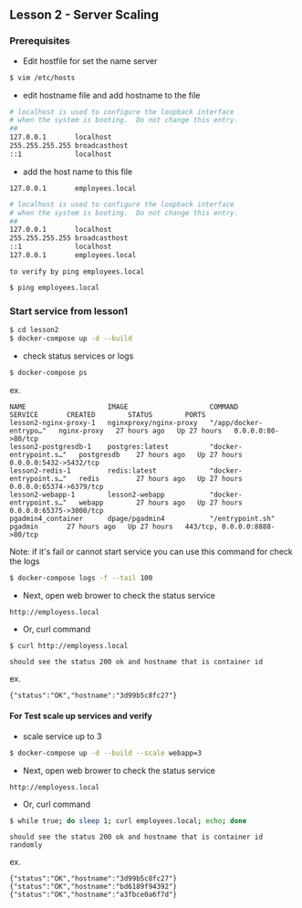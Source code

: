 ## Lesson 2 - Server Scaling

### Prerequisites 

- Edit hostfile for set the name server

```bash
$ vim /etc/hosts
```

- edit hostname file and add hostname to the file

```bash
# localhost is used to configure the loopback interface
# when the system is booting.  Do not change this entry.
##
127.0.0.1	    localhost
255.255.255.255	broadcasthost
::1             localhost
```
- add the host name to this file
```
127.0.0.1       employees.local
```

```bash
# localhost is used to configure the loopback interface
# when the system is booting.  Do not change this entry.
##
127.0.0.1	    localhost
255.255.255.255	broadcasthost
::1             localhost
127.0.0.1       employees.local
```

```to verify by ping employees.local```
```bash
$ ping employees.local
```
### Start service from lesson1

```bash
$ cd lesson2
$ docker-compose up -d --build
```
- check status services or logs
```bash
$ docker-compose ps
```

ex.
```
NAME                    IMAGE                    COMMAND                  SERVICE       CREATED        STATUS        PORTS
lesson2-nginx-proxy-1   nginxproxy/nginx-proxy   "/app/docker-entrypo…"   nginx-proxy   27 hours ago   Up 27 hours   0.0.0.0:80->80/tcp
lesson2-postgresdb-1    postgres:latest          "docker-entrypoint.s…"   postgresdb    27 hours ago   Up 27 hours   0.0.0.0:5432->5432/tcp
lesson2-redis-1         redis:latest             "docker-entrypoint.s…"   redis         27 hours ago   Up 27 hours   0.0.0.0:65374->6379/tcp
lesson2-webapp-1        lesson2-webapp           "docker-entrypoint.s…"   webapp        27 hours ago   Up 27 hours   0.0.0.0:65375->3000/tcp
pgadmin4_container      dpage/pgadmin4           "/entrypoint.sh"         pgadmin       27 hours ago   Up 27 hours   443/tcp, 0.0.0.0:8888->80/tcp
```


Note: if it's fail or cannot start service you can use this command for check the logs
```bash
$ docker-compose logs -f --tail 100
```

- Next, open web brower to check the status service
```
http://employess.local
```

- Or, curl command
```bash
$ curl http://employess.local
```
```should see the status 200 ok and hostname that is container id```

ex.
```
{"status":"OK","hostname":"3d99b5c8fc27"}
```

#### For Test scale up services and verify
- scale service up to 3
```bash
$ docker-compose up -d --build --scale webapp=3
```
- Next, open web brower to check the status service
```
http://employess.local
```

- Or, curl command
```bash
$ while true; do sleep 1; curl employees.local; echo; done
```

```should see the status 200 ok and hostname that is container id randomly```

ex.
```
{"status":"OK","hostname":"3d99b5c8fc27"}
{"status":"OK","hostname":"bd6189f94392"}
{"status":"OK","hostname":"a3fbce0a6f7d"}
```







